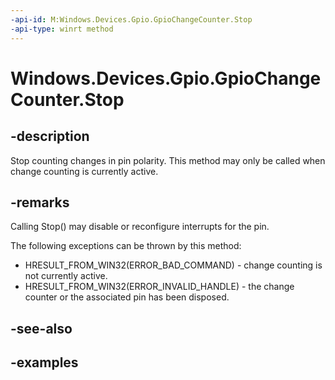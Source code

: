 ```yaml
---
-api-id: M:Windows.Devices.Gpio.GpioChangeCounter.Stop
-api-type: winrt method
---
```


<!-- Method syntax.
public void GpioChangeCounter.Stop()
-->

# Windows.Devices.Gpio.GpioChangeCounter.Stop


## -description

Stop counting changes in pin polarity. This method may only be called when change counting is currently active.

## -remarks

Calling Stop() may disable or reconfigure interrupts for the pin.

The following exceptions can be thrown by this method:

* HRESULT_FROM_WIN32(ERROR_BAD_COMMAND) - change counting is not currently active.
* HRESULT_FROM_WIN32(ERROR_INVALID_HANDLE) - the change counter or the associated pin has been disposed.

## -see-also

## -examples

